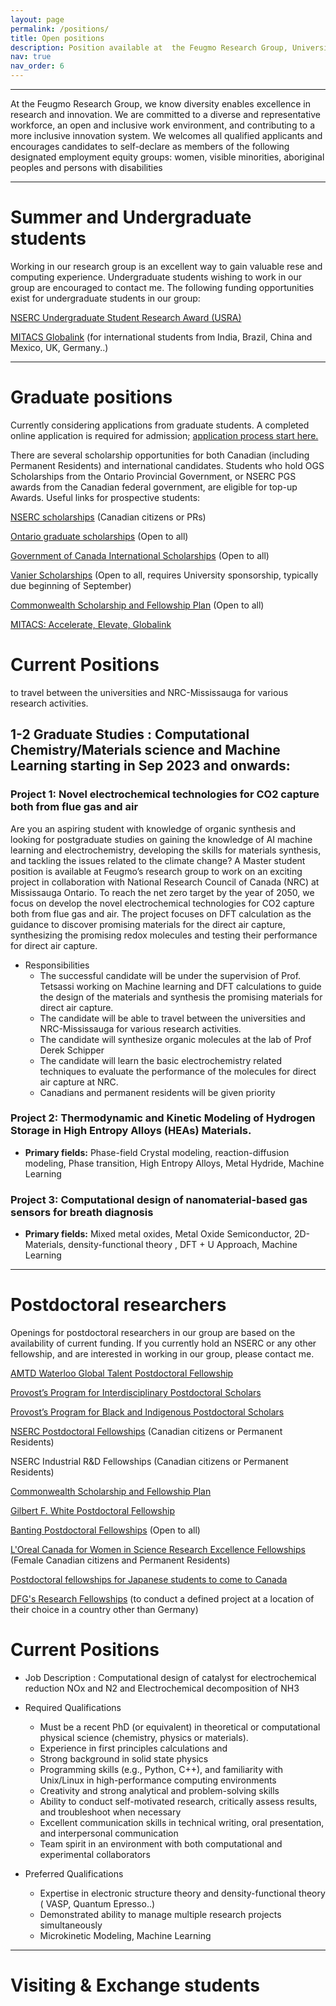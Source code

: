 ```yaml
---
layout: page
permalink: /positions/
title: Open positions
description: Position available at  the Feugmo Research Group, University of Waterloo, department of Chemistry Waterloo, ON, Canada
nav: true
nav_order: 6
---
```

***

At the Feugmo Research Group, we know diversity enables excellence in research and innovation. We are committed to a diverse and representative workforce, an open and inclusive work environment, and contributing to a more inclusive  innovation system. We welcomes all qualified applicants and encourages candidates to self-declare as members of the following designated employment equity groups: women, visible minorities, aboriginal peoples and persons with disabilities



***
# Summer and Undergraduate students

Working in our research group is an excellent way to gain valuable rese and computing experience. Undergraduate students wishing to work in our group are encouraged to contact me. The following funding opportunities exist for undergraduate students in our group:

[NSERC Undergraduate Student Research Award (USRA)](https://www.nserc-crsng.gc.ca/students-etudiants/ug-pc/usra-brpc_eng.asp)

[MITACS Globalink](https://www.mitacs.ca/en/programs/globalink) (for international students from India, Brazil, China and Mexico, UK, Germany..)




***
# Graduate positions

Currently considering applications from graduate students. A completed online application is required for admission; [application process start here.](https://uwaterloo.ca/graduate-studies-postdoctoral-affairs/future-students/applying-graduate-school/before-you-apply)


There are several scholarship opportunities for both Canadian (including Permanent Residents) and international candidates. Students who hold OGS Scholarships from the Ontario Provincial Government, or NSERC PGS awards from the Canadian federal government, are eligible for top-up Awards.
Useful links for prospective students:


[NSERC scholarships](https://www.nserc-crsng.gc.ca/Students-Etudiants/index_eng.asp) (Canadian citizens or PRs)

[Ontario graduate scholarships](https://osap.gov.on.ca/OSAPPortal/en/A-ZListofAid/PRDR019245.html) (Open to all)

[Government of Canada International Scholarships](https://www.educanada.ca/scholarships-bourses/index.aspx?lang=eng) (Open to all)

[Vanier Scholarships](https://vanier.gc.ca/en/home-accueil.html) (Open to all, requires University sponsorship, typically due beginning of September)

[Commonwealth Scholarship and Fellowship Plan](https://here.ventureforcanada.ca/en/fp-2023?gclid=Cj0KCQjwqoibBhDUARIsAH2OpWgZ66feqg8r_wvRMZFk_XX0vYTmyOsCI0suyFWQOSD1VlyhDtKTzigaAqNoEALw_wcB) (Open to all)

[MITACS: Accelerate, Elevate, Globalink](https://www.mitacs.ca/en/programs)


# Current Positions
 to travel between the universities and NRC-Mississauga for various research activities.
 
## 1-2 Graduate Studies : Computational Chemistry/Materials science and  Machine Learning starting in Sep 2023 and onwards:

### **Project 1:**  Novel electrochemical technologies for CO2 capture both from flue gas and air

Are you an aspiring student with knowledge of organic synthesis and looking for postgraduate studies on gaining the knowledge of AI machine learning and electrochemistry, developing the skills for materials synthesis, and tackling the issues related to the climate change?
A Master student position is available at Feugmo’s research group  to work on an exciting project in collaboration with National Research Council of Canada (NRC) at Mississauga Ontario. To reach the net zero target by the year of 2050, we focus on develop the novel electrochemical technologies for CO2 capture both from flue gas and air. The project focuses on DFT calculation as the guidance to discover promising materials for the direct air capture, synthesizing the promising redox molecules and testing their performance for direct air capture.  
- Responsibilities
  + The successful candidate will be under the supervision of Prof. Tetsassi working on Machine learning and DFT calculations to guide the design of the materials and synthesis the promising materials for direct air capture.
  + The candidate will be able to travel between the universities and NRC-Mississauga for various research activities.
  + The candidate will synthesize organic molecules at the lab of  Prof Derek Schipper
  + The candidate will learn the basic electrochemistry related techniques to evaluate the performance of the molecules for direct air capture at NRC.
  + Canadians and permanent residents will be given priority


### **Project 2:** Thermodynamic and Kinetic Modeling of Hydrogen Storage in High Entropy Alloys (HEAs) Materials.

 - **Primary fields:**
Phase-field Crystal modeling, reaction-diffusion modeling, Phase transition,  High Entropy Alloys, Metal Hydride,  Machine Learning



###  **Project 3:**  Computational design of nanomaterial-based gas sensors for breath diagnosis
- **Primary fields:** Mixed metal oxides, Metal Oxide Semiconductor, 2D-Materials,  density-functional theory , DFT + U Approach,  Machine Learning



***
# Postdoctoral researchers

Openings for postdoctoral researchers in our group are based on the availability of current funding. If you currently hold an NSERC or any other fellowship, and are interested in working in our group, please contact me.

[AMTD Waterloo Global Talent Postdoctoral Fellowship](https://uwaterloo.ca/graduate-studies-postdoctoral-affairs/welcome-postdoctoral-affairs/find-postdoc-funding/amtd-waterloo-global-talent-postdoctoral-fellowship)



[Provost’s Program for Interdisciplinary Postdoctoral Scholars](https://uwaterloo.ca/graduate-studies-postdoctoral-affairs/welcome-postdoctoral-affairs/find-postdoc-funding/provosts-program-interdisciplinary-postdoctoral-scholars)

[Provost’s Program for Black and Indigenous Postdoctoral Scholars](https://uwaterloo.ca/graduate-studies-postdoctoral-affairs/welcome-postdoctoral-affairs/find-postdoc-funding/provosts-program-black-and-indigenous-postdoctoral-scholars)

[NSERC Postdoctoral Fellowships](https://www.nserc-crsng.gc.ca/students-etudiants/pd-np/pdf-bp_eng.asp) (Canadian citizens or Permanent Residents)

NSERC Industrial R&D Fellowships (Canadian citizens or Permanent Residents)


[Commonwealth Scholarship and Fellowship Plan](https://here.ventureforcanada.ca/en/fp-2023?gclid=Cj0KCQjwqoibBhDUARIsAH2OpWgZ66feqg8r_wvRMZFk_XX0vYTmyOsCI0suyFWQOSD1VlyhDtKTzigaAqNoEALw_wcB)

[Gilbert F. White Postdoctoral Fellowship](https://gradfund.rutgers.edu/awards/gilbert-f-white-postdoctoral-fellowship/)

[Banting Postdoctoral Fellowships](https://banting.fellowships-bourses.gc.ca/en/home-accueil.html) (Open to all)


[L'Oreal Canada for Women in Science Research Excellence Fellowships](https://www.univcan.ca/programs-and-scholarships/loreal-fellowships/) (Female Canadian citizens and Permanent Residents)

[Postdoctoral fellowships for Japanese students to come to Canada](https://www.jsps.go.jp/english/e-ab/index.html)

[DFG's Research Fellowships](https://www.dfg.de/en/research_funding/programmes/individual/research_fellowships/) (to conduct a defined project at a location of their choice in a country other than Germany)

# Current Positions

 - Job Description :
Computational design of catalyst for  electrochemical reduction NOx and N2 and  Electrochemical decomposition  of NH3 

- Required Qualifications 
   + Must be a recent  PhD (or equivalent) in theoretical or computational physical science (chemistry, physics or materials). 
    + Experience in first principles calculations and 
    + Strong background in solid state physics
    + Programming skills (e.g., Python, C++), and familiarity with Unix/Linux in high-performance computing environments
    + Creativity and strong analytical and problem-solving skills
    + Ability to conduct self-motivated research, critically assess results, and troubleshoot when necessary
    + Excellent communication skills in technical writing, oral presentation, and interpersonal communication
    + Team spirit in an environment with both computational and experimental collaborators

- Preferred Qualifications
    + Expertise in electronic structure theory and density-functional theory ( VASP, Quantum Epresso..)
    + Demonstrated ability to manage multiple research projects simultaneously
    + Microkinetic Modeling, Machine Learning


***
# Visiting & Exchange students
